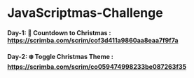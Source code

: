 # JavaScriptmas-Challenge

#### Day-1: 🎄 Countdown to Christmas : https://scrimba.com/scrim/cof3d411a9860aa8eaa7f9f7a
#### Day-2: ❄️ Toggle Christmas Theme : https://scrimba.com/scrim/co059474998233be087263f35

